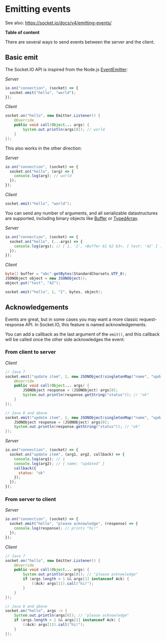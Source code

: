 # Emitting events

See also: https://socket.io/docs/v4/emitting-events/

**Table of content**

<!-- MACRO{toc} -->

There are several ways to send events between the server and the client.

## Basic emit

The Socket.IO API is inspired from the Node.js [EventEmitter](https://nodejs.org/docs/latest/api/events.html#events_events):

*Server*

```js
io.on("connection", (socket) => {
  socket.emit("hello", "world");
});
```

*Client*

```java
socket.on("hello", new Emitter.Listener() {
    @Override
    public void call(Object... args) {
        System.out.println(args[0]); // world
    }
});
```

This also works in the other direction:

*Server*

```js
io.on("connection", (socket) => {
  socket.on("hello", (arg) => {
    console.log(arg); // world
  });
});
```

*Client*

```java
socket.emit("hello", "world");
```

You can send any number of arguments, and all serializable datastructures are supported, including binary objects like [Buffer](https://nodejs.org/docs/latest/api/buffer.html#buffer_buffer) or [TypedArray](https://developer.mozilla.org/en-US/docs/Web/JavaScript/Reference/Global_Objects/TypedArray).

*Server*

```js
io.on("connection", (socket) => {
  socket.on("hello", (...args) => {
    console.log(args); // [ 1, '2', <Buffer 61 62 63>, { test: '42' } ]
  });
});
```

*Client*

```java
byte[] buffer = "abc".getBytes(StandardCharsets.UTF_8);
JSONObject object = new JSONObject();
object.put("test", "42");

socket.emit("hello", 1, "2", bytes, object);
```

## Acknowledgements

Events are great, but in some cases you may want a more classic request-response API. In Socket.IO, this feature is named acknowledgements.

You can add a callback as the last argument of the `emit()`, and this callback will be called once the other side acknowledges the event:

### From client to server

*Client*

```java
// Java 7
socket.emit("update item", 1, new JSONObject(singletonMap("name", "updated")), new Ack() {
    @Override
    public void call(Object... args) {
        JSONObject response = (JSONObject) args[0];
        System.out.println(response.getString("status")); // "ok"
    }
});

// Java 8 and above
socket.emit("update item", 1, new JSONObject(singletonMap("name", "updated")), (Ack) args -> {
    JSONObject response = (JSONObject) args[0];
    System.out.println(response.getString("status")); // "ok"
});
```

*Server*

```js
io.on("connection", (socket) => {
  socket.on("update item", (arg1, arg2, callback) => {
    console.log(arg1); // 1
    console.log(arg2); // { name: "updated" }
    callback({
      status: "ok"
    });
  });
});
```

### From server to client

*Server*

```js
io.on("connection", (socket) => {
  socket.emit("hello", "please acknowledge", (response) => {
    console.log(response); // prints "hi!"
  });
});
```

*Client*

```java
// Java 7
socket.on("hello", new Emitter.Listener() {
    @Override
    public void call(Object... args) {
        System.out.println(args[0]); // "please acknowledge"
        if (args.length > 1 && args[1] instanceof Ack) {
            ((Ack) args[1]).call("hi!");
        }
    }
});

// Java 8 and above
socket.on("hello", args -> {
    System.out.println(args[0]); // "please acknowledge"
    if (args.length > 1 && args[1] instanceof Ack) {
        ((Ack) args[1]).call("hi!");
    }
});
```
